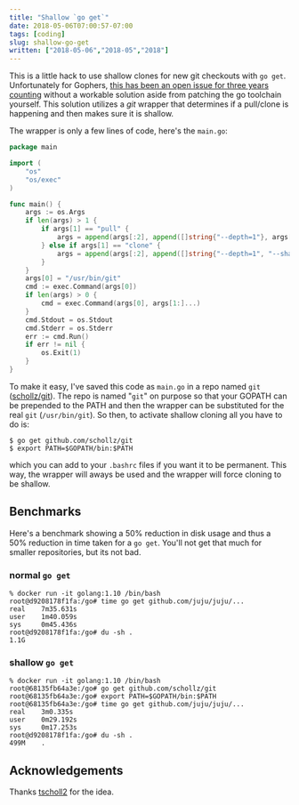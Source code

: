 ```yaml
---
title: "Shallow `go get`"
date: 2018-05-06T07:00:57-07:00
tags: [coding]
slug: shallow-go-get
written: ["2018-05-06","2018-05","2018"]
---
```



This is a little hack to use shallow clones for new git checkouts with `go get`. Unfortunately for Gophers, [this has been an open issue for three years counting](https://github.com/golang/go/issues/13078) without a workable solution aside from patching the go toolchain yourself. This solution utilizes a *git* wrapper that determines if a pull/clone is happening and then makes sure it is shallow. 

The wrapper is only a few lines of code, here's the `main.go`:

```go
package main

import (
    "os"
    "os/exec"
)

func main() {
    args := os.Args
    if len(args) > 1 {
        if args[1] == "pull" {
            args = append(args[:2], append([]string{"--depth=1"}, args[2:]...)...)
        } else if args[1] == "clone" {
            args = append(args[:2], append([]string{"--depth=1", "--shallow-submodules", "--single-branch"}, args[2:]...)...)
        }
    }
    args[0] = "/usr/bin/git"
    cmd := exec.Command(args[0])
    if len(args) > 0 {
        cmd = exec.Command(args[0], args[1:]...)
    }
    cmd.Stdout = os.Stdout
    cmd.Stderr = os.Stderr
    err := cmd.Run()
    if err != nil {
        os.Exit(1)
    }
}
```

To make it easy, I've saved this code as `main.go` in a repo named `git` ([schollz/git](https://github.com/schollz/git)). The repo is named "`git`" on purpose so that your GOPATH can be prepended to the PATH and then the wrapper can be substituted for the real `git` (`/usr/bin/git`). So then, to activate shallow cloning all you have to do is: 

```
$ go get github.com/schollz/git
$ export PATH=$GOPATH/bin:$PATH
```

which you can add to your `.bashrc` files if you want it to be permanent. This way, the wrapper will aways be used and the wrapper will force cloning to be shallow.

## Benchmarks

Here's a benchmark showing a 50% reduction in disk usage and thus a 50% reduction in time taken for a `go get`. You'll not get that much for smaller repositories, but its not bad.

### normal `go get`


```
% docker run -it golang:1.10 /bin/bash
root@d9208178f1fa:/go# time go get github.com/juju/juju/...
real    7m35.631s
user    1m40.059s
sys     0m45.436s
root@d9208178f1fa:/go# du -sh .
1.1G
```

### shallow `go get`

```
% docker run -it golang:1.10 /bin/bash
root@68135fb64a3e:/go# go get github.com/schollz/git
root@68135fb64a3e:/go# export PATH=$GOPATH/bin:$PATH
root@68135fb64a3e:/go# time go get github.com/juju/juju/...
real    3m0.335s
user    0m29.192s
sys     0m17.253s
root@d9208178f1fa:/go# du -sh .
499M    .
```

## Acknowledgements

Thanks [tscholl2](https://github.com/tscholl2) for the idea.